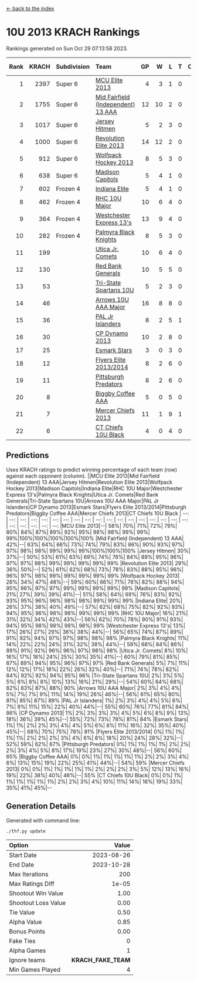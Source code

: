 [<- back to the index](readme.md)
# 10U 2013 KRACH Rankings
Rankings generated on Sun Oct 29 07:13:58 2023.

Rank|KRACH|Subdivision|Team|GP|W|L|T|OTW|OTL|SoS|Exp Wins|Win Diff
---:|---:|:---|:---|---:|---:|---:|---:|---:|---:|---:|---:|---:
1|2397|Super 6|[MCU Elite 2013](https://gamesheetstats.com/seasons/3664/teams/140889/schedule)|4|3|1|0|0|0|773|3.8|-0.0
2|1755|Super 6|[Mid Fairfield (Independent) 13 AAA](https://gamesheetstats.com/seasons/3664/teams/140891/schedule)|12|10|2|0|1|0|426|10.8|-0.0
3|1017|Super 6|[Jersey Hitmen](https://gamesheetstats.com/seasons/3664/teams/140893/schedule)|5|2|3|0|0|1|1537|2.8|-0.0
4|1000|Super 6|[Revolution Elite 2013](https://gamesheetstats.com/seasons/3664/teams/140904/schedule)|14|12|2|0|2|0|307|12.8|-0.0
5|912|Super 6|[Wolfpack Hockey 2013](https://gamesheetstats.com/seasons/3664/teams/140894/schedule)|8|5|3|0|0|0|804|5.8|-0.0
6|638|Super 6|[Madison Capitols](https://gamesheetstats.com/seasons/3664/teams/162460/schedule)|5|4|1|0|1|0|221|4.9|0.0
7|602|Frozen 4|[Indiana Elite](https://gamesheetstats.com/seasons/3664/teams/144358/schedule)|5|4|1|0|0|0|226|4.9|0.0
8|462|Frozen 4|[RHC 10U Major](https://gamesheetstats.com/seasons/3664/teams/140895/schedule)|10|6|4|0|1|1|587|6.8|-0.0
9|364|Frozen 4|[Westchester Express 13's](https://gamesheetstats.com/seasons/3664/teams/140899/schedule)|13|9|4|0|0|0|319|9.8|-0.0
10|282|Frozen 4|[Palmyra Black Knights](https://gamesheetstats.com/seasons/3664/teams/140906/schedule)|8|5|3|0|0|1|319|5.8|-0.0
11|199||[Utica Jr. Comets](https://gamesheetstats.com/seasons/3664/teams/140900/schedule)|10|6|4|0|2|0|188|6.8|-0.0
12|130||[Red Bank Generals](https://gamesheetstats.com/seasons/3664/teams/140896/schedule)|10|5|5|0|0|2|295|5.8|-0.0
13|53||[Tri-State Spartans 10U](https://gamesheetstats.com/seasons/3664/teams/144359/schedule)|5|2|3|0|0|1|317|2.9|0.0
14|46||[Arrows 10U AAA Major](https://gamesheetstats.com/seasons/3664/teams/140902/schedule)|16|8|8|0|0|1|128|8.8|-0.0
15|36||[PAL Jr Islanders](https://gamesheetstats.com/seasons/3664/teams/140903/schedule)|8|2|5|1|1|0|480|3.3|-0.0
16|30||[CP Dynamo 2013](https://gamesheetstats.com/seasons/3664/teams/140901/schedule)|10|2|8|0|0|1|580|2.8|-0.0
17|25||[Esmark Stars](https://gamesheetstats.com/seasons/3664/teams/140905/schedule)|3|0|3|0|0|0|752|0.8|-0.0
18|12||[Flyers Elite 2013/2014](https://gamesheetstats.com/seasons/3664/teams/140898/schedule)|8|2|6|0|0|0|109|2.8|-0.0
19|11||[Pittsburgh Predators](https://gamesheetstats.com/seasons/3664/teams/140907/schedule)|8|2|6|0|0|0|290|2.8|-0.0
20|8||[Biggby Coffee AAA](https://gamesheetstats.com/seasons/3664/teams/144357/schedule)|5|0|5|0|0|0|326|0.9|0.0
21|7||[Mercer Chiefs 2013](https://gamesheetstats.com/seasons/3664/teams/140897/schedule)|11|1|9|1|0|0|351|2.3|-0.0
22|6||[CT Chiefs 10U Black](https://gamesheetstats.com/seasons/3664/teams/140892/schedule)|4|0|4|0|0|0|98|0.8|-0.0

## Predictions
Uses KRACH ratings to predict winning percentage of each team (row) against each opponent (column).
||MCU Elite 2013|Mid Fairfield (Independent) 13 AAA|Jersey Hitmen|Revolution Elite 2013|Wolfpack Hockey 2013|Madison Capitols|Indiana Elite|RHC 10U Major|Westchester Express 13's|Palmyra Black Knights|Utica Jr. Comets|Red Bank Generals|Tri-State Spartans 10U|Arrows 10U AAA Major|PAL Jr Islanders|CP Dynamo 2013|Esmark Stars|Flyers Elite 2013/2014|Pittsburgh Predators|Biggby Coffee AAA|Mercer Chiefs 2013|CT Chiefs 10U Black
| --: | --: | --: | --: | --: | --: | --: | --: | --: | --: | --: | --: | --: | --: | --: | --: | --: | --: | --: | --: | --: | --: | --: 
|MCU Elite 2013|--| 58%| 70%| 71%| 72%| 79%| 80%| 84%| 87%| 89%| 92%| 95%| 98%| 98%| 99%| 99%| 99%|100%|100%|100%|100%|100%
|Mid Fairfield (Independent) 13 AAA| 42%|--| 63%| 64%| 66%| 73%| 74%| 79%| 83%| 86%| 90%| 93%| 97%| 97%| 98%| 98%| 99%| 99%| 99%|100%|100%|100%
|Jersey Hitmen| 30%| 37%|--| 50%| 53%| 61%| 63%| 69%| 74%| 78%| 84%| 89%| 95%| 96%| 97%| 97%| 98%| 99%| 99%| 99%| 99%| 99%
|Revolution Elite 2013| 29%| 36%| 50%|--| 52%| 61%| 62%| 68%| 73%| 78%| 83%| 88%| 95%| 96%| 96%| 97%| 98%| 99%| 99%| 99%| 99%| 99%
|Wolfpack Hockey 2013| 28%| 34%| 47%| 48%|--| 59%| 60%| 66%| 71%| 76%| 82%| 88%| 94%| 95%| 96%| 97%| 97%| 99%| 99%| 99%| 99%| 99%
|Madison Capitols| 21%| 27%| 39%| 39%| 41%|--| 51%| 58%| 64%| 69%| 76%| 83%| 92%| 93%| 95%| 96%| 96%| 98%| 98%| 99%| 99%| 99%
|Indiana Elite| 20%| 26%| 37%| 38%| 40%| 49%|--| 57%| 62%| 68%| 75%| 82%| 92%| 93%| 94%| 95%| 96%| 98%| 98%| 99%| 99%| 99%
|RHC 10U Major| 16%| 21%| 31%| 32%| 34%| 42%| 43%|--| 56%| 62%| 70%| 78%| 90%| 91%| 93%| 94%| 95%| 98%| 98%| 98%| 98%| 99%
|Westchester Express 13's| 13%| 17%| 26%| 27%| 29%| 36%| 38%| 44%|--| 56%| 65%| 74%| 87%| 89%| 91%| 92%| 94%| 97%| 97%| 98%| 98%| 98%
|Palmyra Black Knights| 11%| 14%| 22%| 22%| 24%| 31%| 32%| 38%| 44%|--| 59%| 68%| 84%| 86%| 89%| 91%| 92%| 96%| 96%| 97%| 98%| 98%
|Utica Jr. Comets|  8%| 10%| 16%| 17%| 18%| 24%| 25%| 30%| 35%| 41%|--| 60%| 79%| 81%| 85%| 87%| 89%| 94%| 95%| 96%| 97%| 97%
|Red Bank Generals|  5%|  7%| 11%| 12%| 12%| 17%| 18%| 22%| 26%| 32%| 40%|--| 71%| 74%| 78%| 82%| 84%| 92%| 92%| 94%| 95%| 96%
|Tri-State Spartans 10U|  2%|  3%|  5%|  5%|  6%|  8%|  8%| 10%| 13%| 16%| 21%| 29%|--| 54%| 60%| 64%| 68%| 82%| 83%| 87%| 88%| 90%
|Arrows 10U AAA Major|  2%|  3%|  4%|  4%|  5%|  7%|  7%|  9%| 11%| 14%| 19%| 26%| 46%|--| 56%| 61%| 65%| 80%| 81%| 85%| 87%| 89%
|PAL Jr Islanders|  1%|  2%|  3%|  4%|  4%|  5%|  6%|  7%|  9%| 11%| 15%| 22%| 40%| 44%|--| 55%| 60%| 76%| 77%| 81%| 84%| 86%
|CP Dynamo 2013|  1%|  2%|  3%|  3%|  3%|  4%|  5%|  6%|  8%|  9%| 13%| 18%| 36%| 39%| 45%|--| 55%| 72%| 73%| 78%| 81%| 84%
|Esmark Stars|  1%|  1%|  2%|  2%|  3%|  4%|  4%|  5%|  6%|  8%| 11%| 16%| 32%| 35%| 40%| 45%|--| 68%| 70%| 75%| 78%| 81%
|Flyers Elite 2013/2014|  0%|  1%|  1%|  1%|  1%|  2%|  2%|  2%|  3%|  4%|  6%|  8%| 18%| 20%| 24%| 28%| 32%|--| 52%| 59%| 62%| 67%
|Pittsburgh Predators|  0%|  1%|  1%|  1%|  1%|  2%|  2%|  2%|  3%|  4%|  5%|  8%| 17%| 19%| 23%| 27%| 30%| 48%|--| 56%| 60%| 65%
|Biggby Coffee AAA|  0%|  0%|  1%|  1%|  1%|  1%|  1%|  2%|  2%|  3%|  4%|  6%| 13%| 15%| 19%| 22%| 25%| 41%| 44%|--| 54%| 59%
|Mercer Chiefs 2013|  0%|  0%|  1%|  1%|  1%|  1%|  1%|  2%|  2%|  2%|  3%|  5%| 12%| 13%| 16%| 19%| 22%| 38%| 40%| 46%|--| 55%
|CT Chiefs 10U Black|  0%|  0%|  1%|  1%|  1%|  1%|  1%|  1%|  2%|  2%|  3%|  4%| 10%| 11%| 14%| 16%| 19%| 33%| 35%| 41%| 45%|--

## Generation Details

Generated with command line:
```
./thf.py update
```

| Option | Value |
| :----- | ----: |
| Start Date | 2023-08-26 |
| End Date | 2023-10-28 |
| Max Iterations | 200 |
| Max Ratings Diff | 1e-05 |
| Shootout Win Value | 1.00 |
| Shootout Loss Value | 0.00 |
| Tie Value | 0.50 |
| Alpha Value | 0.85 |
| Bonus Points | 0.00 |
| Fake Ties | 0 |
| Alpha Games | 1 |
| Ignore teams | __KRACH_FAKE_TEAM__ |
| Min Games Played | 4 |

